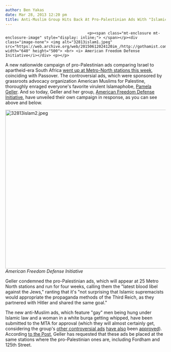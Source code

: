 ```yaml
---
author: Ben Yakas
date: Mar 28, 2013 12:20 pm
title: Anti-Muslim Group Hits Back At Pro-Palestinian Ads With "Islamic Apartheid" Campaign
---
```


	
										<p><span class="mt-enclosure mt-enclosure-image" style="display: inline;"> </span></p><div class="image-none"> <img alt="32813islam1.jpeg" src="https://web.archive.org/web/20150612024120im_/http://gothamist.com/attachments/byakas/32813islam1.jpeg" width="640" height="500"> <br> <i> American Freedom Defense Initiative</i></div> <p></p>

<p>A new nationwide campaign of pro-Palestinian ads comparing Israel to apartheid-era South Africa <a href="https://web.archive.org/web/20150612024120/http://gothamist.com/2013/03/27/controversial_pro-palestine_ads_wen.php">went up at Metro-North stations this week</a>, coinciding with Passover. The controversial ads, which were sponsored by grassroots advocacy organization American Muslims for Palestine, thoroughly enraged everyone&apos;s favorite virulent Islamaphobe, <a href="https://web.archive.org/web/20150612024120/http://gothamist.com/tags/pamelageller">Pamela Geller</a>. And so today, Geller and her group, <a href="https://web.archive.org/web/20150612024120/http://freedomdefense.typepad.com/">American Freedom Defense Initiative</a>, have unveiled their own campaign in response, as you can see above and below.</p>

<p><span class="mt-enclosure mt-enclosure-image" style="display: inline;"> </span></p><div class="image-none"> <img alt="32813islam2.jpeg" src="https://web.archive.org/web/20150612024120im_/http://gothamist.com/attachments/byakas/32813islam2.jpeg" width="640" height="500"> <br> <i> American Freedom Defense Initiative</i></div> <p></p>

<p>Geller condemned the pro-Palestinian ads, which will appear at 25 Metro North stations and run for four weeks, calling them the &quot;latest blood libel against the Jews,&quot; ranting that it&apos;s &quot;not surprising that Islamic supremacists would appropriate the propaganda methods of the Third Reich, as they partnered with Hitler and shared the same goal.&quot; </p>

<p>The new anti-Muslim ads, which feature &quot;gay&quot; men being hung under Islamic law and a  woman in a white burqa getting whipped, have been submitted to the MTA for approval (which they will almost certainly get, considering the group&apos;s <a href="https://web.archive.org/web/20150612024120/http://gothamist.com/2012/07/12/controversy_over_pro-palestine_ads.php">other controversial ads</a> <a href="https://web.archive.org/web/20150612024120/http://gothamist.com/2012/07/20/judge_mta_violated_first_amendment.php">have also</a> been <a href="https://web.archive.org/web/20150612024120/http://gothamist.com/2012/09/25/vandals_label_hateful_subway_ads_ha.php">approved</a>). According <a href="https://web.archive.org/web/20150612024120/http://www.nypost.com/p/news/local/pro_israel_group_launches_new_TL0ss1fkxRY8Zw5W5yDlVO">to the Post</a>, Geller has requested that these ads be placed at the same stations where the pro-Palestinian ones are, including Fordham and 125th Street. </p>					
										
									
				